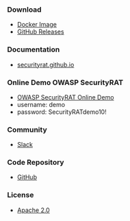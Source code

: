 ### Download
* [Docker Image](https://hub.docker.com/r/securityrat/securityrat)
* [GitHub Releases](https://github.com/SecurityRAT/SecurityRAT/releases)

### Documentation
* [securityrat.github.io](https://securityrat.github.io/)

### Online Demo OWASP SecurityRAT

- [OWASP SecurityRAT Online Demo](https://securityrat.org/ "OWASP SecurityRAT Online Demo")
- username: demo
- password: SecurityRATdemo10!

### Community
* [Slack](https://owasp.slack.com/archives/C76U4TNFJ)

### Code Repository
* [GitHub](https://github.com/SecurityRAT/SecurityRAT)

### License
* [Apache 2.0](https://www.apache.org/licenses/LICENSE-2.0)
